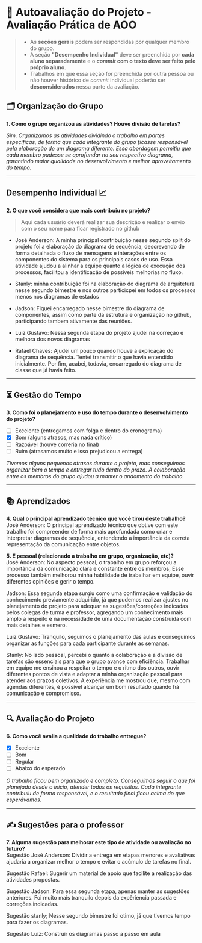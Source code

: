 # 🧠 Autoavaliação do Projeto - Avaliação Prática de AOO

> - As **seções gerais** podem ser respondidas por qualquer membro do grupo.
> - A seção **"Desempenho Individual"** deve ser preenchida por **cada aluno separadamente** e o **_commit_ com o texto deve ser feito pelo próprio aluno**.
> - Trabalhos em que essa seção for preenchida por outra pessoa ou não houver histórico de _commit_ individual poderão ser **desconsiderados** nessa parte da avaliação.

## 🗂️ Organização do Grupo
**1. Como o grupo organizou as atividades? Houve divisão de tarefas?**

_Sim. Organizamos as atividades dividindo o trabalho em partes específicas, de forma que cada integrante do grupo ficasse responsável pela elaboração de um diagrama diferente. Essa abordagem permitiu que cada membro pudesse se aprofundar no seu respectivo diagrama, garantindo maior qualidade no desenvolvimento e melhor aproveitamento do tempo._

---

## Desempenho Individual 📈
**2. O que você considera que mais contribuiu no projeto?**
> Aqui cada usuário deverá realizar sua descrição e realizar o envio com o seu nome para ficar registrado no github

- José Anderson: A minha principal contribuição nesse segundo split do projeto foi a elaboração do diagrama de sequência, descrevendo de forma detalhada o fluxo de mensagens e interações entre os componentes do sistema para os principais casos de uso. Essa atividade ajudou a alinhar a equipe quanto à lógica de execução dos processos, facilitou a identificação de possíveis melhorias no fluxo.
  
- Stanly: minha contribuição foi na elaboração do diagrama de arquitetura nesse segundo bimestre e nos outros particicpei em todos os processos menos nos diagramas de estados
  
- Jadson: Fiquei encarregado nesse bimestre do diagrama de componentes, assim como parte da estrutura e organização no github, participando tambem ativamente das reuniôes.
  
- Luiz Gustavo: Nessa segunda etapa do projeto ajudei na correção e melhora dos novos diagramas

- Rafael Chaves: Ajudei um pouco quando houve a explicação do diagrama de sequência. Tentei transmitir o que havia entendido inicialmente. Por fim, acabei, todavia, encarregado do diagrama de classe que já havia feito.
  
---

## ⏳ Gestão do Tempo
**3. Como foi o planejamento e uso do tempo durante o desenvolvimento do projeto?**

- [ ] Excelente (entregamos com folga e dentro do cronograma)
- [x] Bom (alguns atrasos, mas nada crítico)
- [ ] Razoável (houve correria no final)
- [ ] Ruim (atrasamos muito e isso prejudicou a entrega)

_Tivemos alguns pequenos atrasos durante o projeto, mas conseguimos organizar bem o tempo e entregar tudo dentro do prazo. A colaboração entre os membros do grupo ajudou a manter o andamento do trabalho._  


---

## 📚 Aprendizados
**4. Qual o principal aprendizado técnico que você tirou deste trabalho?**  
José Anderson: O principal aprendizado técnico que obtive com este trabalho foi compreender de forma mais aprofundada como criar e interpretar diagramas de sequência, entendendo a importância da correta representação da comunicação entre objetos.

**5. E pessoal (relacionado a trabalho em grupo, organização, etc)?**  
José Anderson: No aspecto pessoal, o trabalho em grupo reforçou a importância da comunicação clara e constante entre os membros, Esse processo também melhorou minha habilidade de trabalhar em equipe, ouvir diferentes opiniões e gerir o tempo.

Jadson: Essa segunda etapa surgiu como uma confirmação e validação do conhecimento previamente adquirido, já que pudemos realizar ajustes no planejamento do projeto para adequar as sugestôes/correções indicadas pelos colegas de turma e professor, agregando um conhecimento mais amplo a respeito e na necessidade de uma documentação construida com mais detalhes e esmero.

Luiz Gustavo: Tranquilo, seguimos o planejamento das aulas e conseguimos organizar as funções para cada participante durante as semanas.

Stanly: No lado pessoal, percebi o quanto a colaboração e a divisão de tarefas são essenciais para que o grupo avance com eficiência. Trabalhar em equipe me ensinou a respeitar o tempo e o ritmo dos outros, ouvir diferentes pontos de vista e adaptar a minha organização pessoal para atender aos prazos coletivos. A experiência me mostrou que, mesmo com agendas diferentes, é possível alcançar um bom resultado quando há comunicação e compromisso.


---

## 🔍 Avaliação do Projeto
**6. Como você avalia a qualidade do trabalho entregue?**

- [x] Excelente
- [ ] Bom
- [ ] Regular
- [ ] Abaixo do esperado

_O trabalho ficou bem organizado e completo. Conseguimos seguir o que foi planejado desde o início, atender todos os requisitos. Cada integrante contribuiu de forma responsável, e o resultado final ficou acima do que esperávamos._  

---

## ✍️ Sugestões para o professor
**7. Alguma sugestão para melhorar este tipo de atividade ou avaliação no futuro?**  
Sugestão José Anderson: Dividir a entrega em etapas menores e avaliativas ajudaria a organizar melhor o tempo e evitar o acúmulo de tarefas no final.

Sugestão Rafael: Sugerir um material de apoio que facilite a realização das atividades propostas.

Sugestão Jadson: Para essa segunda etapa, apenas manter as sugestões anteriores. Foi muito mais tranquilo depois da expêriencia passada e correções indicadas.

Sugestão stanly; Nesse segundo bimestre foi otimo, já que tivemos tempo para fazer os diagramas.

Sugestão Luiz: Construir os diagramas passo a passo em aula

